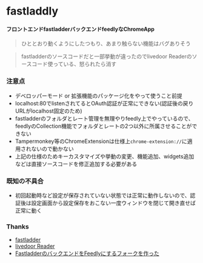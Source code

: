 # fastladdly

#### フロントエンドfastladderバックエンドfeedlyなChromeApp

> ひととおり動くようにしたつもり、あまり触らない機能はバグありそう

> fastladderのソースコードだと一部挙動が違ったのでlivedoor Readerのソースコード使っている、怒られたら消す


### 注意点

* デベロッパーモード or 拡張機能のパッケージ化をやって使うこと前提
* localhost:80でlistenされてるとOAuth認証が正常にできない(認証後の戻りURLがlocalhost固定のため)
* fastladderのフォルダとレート管理を無理やりfeedly上でやっているので、feedlyのCollection機能でフォルダとレートの2つ以外に所属させることができない
* Tampermonkey等のChromeExtensionは仕様上`chrome-extension://`に適用されないので動かない
* 上記の仕様のためキーカスタマイズや挙動の変更、機能追加、widgets追加などは直接ソースコードを修正追加する必要がある


### 既知の不具合

* 初回起動時など設定が保存されていない状態では正常に動作しないので、認証後は設定画面から設定保存をおこない一度ウィンドウを閉じて開き直せば正常に動く


### Thanks
* [fastladder](https://github.com/fastladder/fastladder)
* [livedoor Reader](http://reader.livedoor.com/reader/)
* [FastladderのバックエンドをFeedlyにするフォークを作った](http://laiso.hatenablog.com/entry/2014/10/12/Fastladder%E3%81%AE%E3%83%90%E3%83%83%E3%82%AF%E3%82%A8%E3%83%B3%E3%83%89%E3%82%92Feedly%E3%81%AB%E3%81%99%E3%82%8B%E3%83%95%E3%82%A9%E3%83%BC%E3%82%AF%E3%82%92%E4%BD%9C%E3%81%A3%E3%81%9F)
